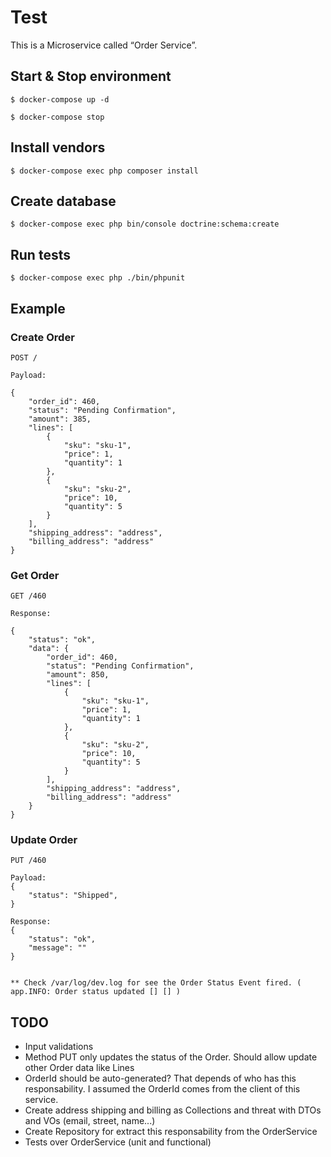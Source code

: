 # Test

This is a Microservice called “Order Service”.

## Start & Stop environment 
```
$ docker-compose up -d

$ docker-compose stop
```

## Install vendors
```
$ docker-compose exec php composer install
```

## Create database
```
$ docker-compose exec php bin/console doctrine:schema:create
```

## Run tests

```
$ docker-compose exec php ./bin/phpunit
```

## Example

### Create Order

```
POST /

Payload: 

{
	"order_id": 460,
	"status": "Pending Confirmation",
	"amount": 385,
	"lines": [
		{
			"sku": "sku-1",
			"price": 1,
			"quantity": 1
		},
		{
			"sku": "sku-2",
			"price": 10,
			"quantity": 5
		}
	],
	"shipping_address": "address",
	"billing_address": "address"
}
```

### Get Order

```
GET /460

Response:

{
    "status": "ok",
    "data": {
        "order_id": 460,
        "status": "Pending Confirmation",
        "amount": 850,
        "lines": [
            {
                "sku": "sku-1",
                "price": 1,
                "quantity": 1
            },
            {
                "sku": "sku-2",
                "price": 10,
                "quantity": 5
            }
        ],
        "shipping_address": "address",
        "billing_address": "address"
    }
}
```

### Update Order

```
PUT /460

Payload: 
{	
	"status": "Shipped",
}

Response:
{
    "status": "ok",
    "message": ""
}


** Check /var/log/dev.log for see the Order Status Event fired. ( app.INFO: Order status updated [] [] )

```

## TODO

- Input validations
- Method PUT only updates the status of the Order. Should allow update other Order data like Lines
- OrderId should be auto-generated? That depends of who has this responsability. I assumed the OrderId comes from the client of this service.
- Create address shipping and billing as Collections and threat with DTOs and VOs (email, street, name...)
- Create Repository for extract this responsability from the OrderService
- Tests over OrderService (unit and functional)
